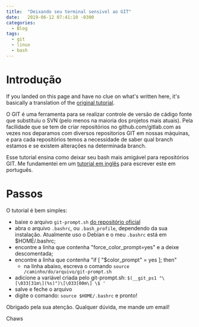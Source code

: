 ```yaml
---
title:  "Deixando seu terminal sensivel ao GIT"
date:   2019-06-12 07:41:10 -0300
categories:
  - Blog
tags:
  - git
  - linux
  - bash
---
```


# Introdução

If you landed on this page and have no clue on what's written here, it's basically a translation of the [original tutorial](https://git-scm.com/book/en/v2/Appendix-A%3A-Git-in-Other-Environments-Git-in-Bash).

O GIT é uma ferramenta para se realizar controle de versão de cádigo fonte que substituiu o SVN (pelo menos na maioria dos projetos mais atuais). Pela facilidade que se tem de criar repositórios no github.com/gitlab.com as vezes nos deparamos com diversos repositorios GIT em nossas máquinas, e para cada repositórios temos a necessidade de saber qual branch estamos e se existem alterações na determinada branch.

Esse tutorial ensina como deixar seu bash mais amigável para repositórios GIT. Me fundamentei em um [tutorial em inglês](https://git-scm.com/book/en/v2/Appendix-A%3A-Git-in-Other-Environments-Git-in-Bash) para escrever este em português.

# Passos

O tutorial é bem simples:
- baixe o arquivo `git-prompt.sh` [do repositório oficial](https://github.com/git/git/blob/master/contrib/completion/git-prompt.sh)
- abra o arquivo `.bashrc`, ou `.bash_profile`, dependendo da sua instalação. Atualmente uso o Debian e o meu `.bashrc` está em $HOME/.bashrc;
- encontre a linha que contenha "force_color_prompt=yes" e a deixe descomentada;
- encontre a linha que contenha "if [ "$color_prompt" = yes ]; then"
  - na linha abaixo, escreva o comando `source /caminho/do/arquivo/git-prompt.sh`
- adicione a variável criada pelo git-prompt.sh: `$(__git_ps1 "\[\033[31m\](%s)")\[\033[00m\] \$ '`
- salve e feche o arquivo
- digite o comando: `source $HOME/.bashrc` e pronto!

Obrigado pela sua atenção. Qualquer dúvida, me mande um email!

Chaws
